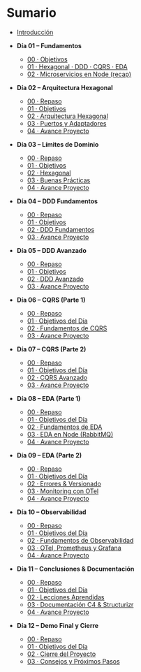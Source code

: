 # Sumario

* [Introducción](README.md)

* **Día 01 – Fundamentos**
  * [00 · Objetivos](curso/dia-01/00-objetivos.md)
  * [01 · Hexagonal · DDD · CQRS · EDA](curso/dia-01/01-hexagonal-ddd-cqrs-eda.md)
  * [02 · Microservicios en Node (recap)](curso/dia-01/02-node-microservicios-recap.md)

* **Día 02 – Arquitectura Hexagonal**
  * [00 · Repaso](curso/dia-02/00-repaso.md)
  * [01 · Objetivos](curso/dia-02/01-objetivos.md)
  * [02 · Arquitectura Hexagonal](curso/dia-02/02-arquitectura-hexagonal.md)
  * [03 · Puertos y Adaptadores](curso/dia-02/03-puertos-adaptadores.md)
  * [04 · Avance Proyecto](curso/dia-02/04-avance-proyecto.md)

* **Día 03 – Límites de Dominio**
  * [00 · Repaso](curso/dia-03/00-repaso.md)
  * [01 · Objetivos](curso/dia-03/01-objetivos.md)
  * [02 · Hexagonal](curso/dia-03/02-hexagonal.md)
  * [03 · Buenas Prácticas](curso/dia-03/03-buenas-practicas.md)
  * [04 · Avance Proyecto](curso/dia-03/04-avance-proyecto.md)

* **Día 04 – DDD Fundamentos**
  * [00 · Repaso](curso/dia-04/00-repaso.md)
  * [01 · Objetivos](curso/dia-04/01-objetivos.md)
  * [02 · DDD Fundamentos](curso/dia-04/02-ddd-fundamentos.md)
  * [03 · Avance Proyecto](curso/dia-04/03-avance-proyecto.md)

* **Día 05 – DDD Avanzado**
  * [00 · Repaso](curso/dia-05/00-repaso.md)
  * [01 · Objetivos](curso/dia-05/01-objetivos.md)
  * [02 · DDD Avanzado](curso/dia-05/02-ddd-avanzado.md)
  * [03 · Avance Proyecto](curso/dia-05/03-avance-proyecto.md)

* **Día 06 – CQRS (Parte 1)**
  * [00 · Repaso](curso/dia-06/00-repaso.md)
  * [01 · Objetivos del Día](curso/dia-06/01-objetivos-del-dia.md)
  * [02 · Fundamentos de CQRS](curso/dia-06/02-cqrs-fundamentos.md)
  * [03 · Avance Proyecto](curso/dia-06/03-avance-proyecto.md)

* **Día 07 – CQRS (Parte 2)**
  * [00 · Repaso](curso/dia-07/00-repaso.md)
  * [01 · Objetivos del Día](curso/dia-07/01-objetivos-del-dia.md)
  * [02 · CQRS Avanzado](curso/dia-07/02-cqrs-avanzado.md)
  * [03 · Avance Proyecto](curso/dia-07/03-avance-proyecto.md)

* **Día 08 – EDA (Parte 1)**
  * [00 · Repaso](curso/dia-08/00-repaso.md)
  * [01 · Objetivos del Día](curso/dia-08/01-objetivos-del-dia.md)
  * [02 · Fundamentos de EDA](curso/dia-08/02-eda-fundamentos.md)
  * [03 · EDA en Node (RabbitMQ)](curso/dia-08/03-eda-node-implementacion.md)
  * [04 · Avance Proyecto](curso/dia-08/04-avance-proyecto.md)

* **Día 09 – EDA (Parte 2)**
  * [00 · Repaso](curso/dia-09/00-repaso.md)
  * [01 · Objetivos del Día](curso/dia-09/01-objetivos-del-dia.md)
  * [02 · Errores & Versionado](curso/dia-09/02-eda-errores-versionado.md)
  * [03 · Monitoring con OTel](curso/dia-09/03-eda-monitoring-otel.md)
  * [04 · Avance Proyecto](curso/dia-09/04-avance-proyecto.md)

* **Día 10 – Observabilidad**
  * [00 · Repaso](curso/dia-10/00-repaso.md)
  * [01 · Objetivos del Día](curso/dia-10/01-objetivos-del-dia.md)
  * [02 · Fundamentos de Observabilidad](curso/dia-10/02-observabilidad-fundamentos.md)
  * [03 · OTel, Prometheus y Grafana](curso/dia-10/03-otel-grafana-prom.md)
  * [04 · Avance Proyecto](curso/dia-10/04-avance-proyecto.md)

* **Día 11 – Conclusiones & Documentación**
  * [00 · Repaso](curso/dia-11/00-repaso.md)
  * [01 · Objetivos del Día](curso/dia-11/01-objetivos-del-dia.md)
  * [02 · Lecciones Aprendidas](curso/dia-11/02-lecciones-aprendidas.md)
  * [03 · Documentación C4 & Structurizr](curso/dia-11/03-documentacion-arquitectura.md)
  * [04 · Avance Proyecto](curso/dia-11/04-avance-proyecto.md)

* **Día 12 – Demo Final y Cierre**
  * [00 · Repaso](curso/dia-12/00-repaso.md)
  * [01 · Objetivos del Día](curso/dia-12/01-objetivos-del-dia.md)
  * [02 · Cierre del Proyecto](curso/dia-12/02-cierre-proyecto.md)
  * [03 · Consejos y Próximos Pasos](curso/dia-12/03-consejos-proximos-pasos.md)